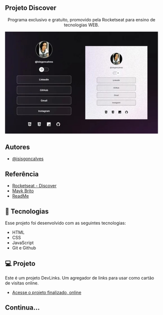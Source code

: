 

## Projeto Discover

<p align="center">
Programa exclusivo e gratuito, promovido pela Rocketseat para ensino de tecnologias WEB.
</p>

<p align="center">
<img src="./assets/bg-github.jpg" alt="">
</p>


## Autores

- [@isisgoncalves](https://www.github.com/isisgoncalves)


## Referência

 - [Rocketseat - Discover](https://www.rocketseat.com.br/discover)
 - [Mayk Brito](https://github.com/maykbrito)
 - [ReadMe](https://readme.so/pt)


## 🚀 Tecnologias

Esse projeto foi desenvolvido com as seguintes tecnologias:

- HTML
- CSS
- JavaScript
- Git e Github

## 💻 Projeto

Este é um projeto DevLinks. Um agregador de links para usar como cartão de visitas online.

- [Acesse o projeto finalizado, online](https://isisgoncalves.github.io/Projeto-Discover/)

## Continua...
